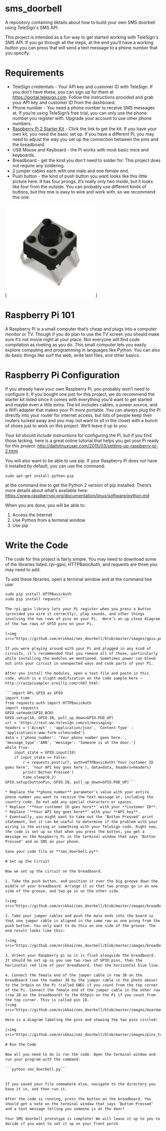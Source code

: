 # sms_doorbell
A repository containing details about how to build your own SMS doorbell using TeleSign's SMS API. 

This project is intended as a fun way to get started working with TeleSign's SMS API. If you go through all the steps, at the end you'll have a working button you can press that will send a text message to a phone number that you specify. 

# Requirements

* TeleSign credentials - Your API key and customer ID with TeleSign. If you don't have these, you can sign up for them at <a href="https://portal.telesign.com">https://portal.telesign.com</a>. Follow the instructions provided and grab your API key and customer ID from the dashboard.
* Phone number - You need a phone number to receive SMS messages at. If you’re using TeleSign’s free trial, you can only use the phone number you register with. Upgrade your account to use other phone numbers.
* <a href="https://www.amazon.com/CanaKit-Raspberry-Complete-Starter-9-Items/dp/B008XVAVAW/ref=sr_1_3?ie=UTF8&qid=1542234969&sr=8-3&keywords=raspberry+pi+2+canakit">Raspberry Pi 2 Starter Kit</a> - Click the link to get the kit. If you have your own kit, you need the basic set up. If you have a different Pi, you may need to adjust the way you set up the connection between the pins and the breadboard.
* USB Mouse and Keyboard - the Pi works with most basic mice and keyboards.
* Breadboard - get the kind you don't need to solder for. This project does not require any soldering.
* 2 jumper cables each with one male and one female end. 
* Push button - the kind of push button you want looks like this little picture here. It has four prongs. It’s really only two inside, but it looks like four from the outside. You can probably use different kinds of buttons, but this one is easy to wire and work with, so we recommend this one.

[<img src="https://github.com/erikkai/sms_doorbell/blob/master/images/push_button-288x300.png">]

# Raspberry Pi 101 

A Raspberry Pi is a small computer that’s cheap and plugs into a computer monitor or TV. Though if you do plan to use the TV screen you should make sure it’s not movie night at your place. Not everyone will find code compilation as riveting as you do. This small computer lets you easily explore computing and programming in languages like Python. You can also do basic things like surf the web, write text files, and other basics.

# Raspberry Pi Configuration 

If you already have your own Raspberry Pi, you probably won’t need to configure it. If you bought one just for this project, we do recommend the starter kit listed since it comes with everything you’d want to get started and maybe even a little extra. The kit includes cables, a power source, and a WiFi adapter that makes your Pi more portable. You can always plug the Pi directly into your router for internet access, but lots of people keep their routers tucked away and you may not want to sit in the closet with a bunch of shoes just to work on this project. We’ll leave it up to you.

Your kit should include instructions for configuring the Pi, but if you find those lacking, here is a great online tutorial that helps you get your Pi ready for this project: <a href="http://dailylinuxuser.com/2015/03/setting-up-raspberry-pi-2.html">http://dailylinuxuser.com/2015/03/setting-up-raspberry-pi-2.html</a>

You will also want to be able to use pip. If your Raspberry Pi does not have it installed by default, you can use the command:

`sudo apt-get install python-pip` 

at the command line to get the Python 2 version of pip installed. There’s more details about what’s available here: https://www.raspberrypi.org/documentation/linux/software/python.md

When you are done, you will be able to: 

1. Access the Internet
2. Use Python from a terminal window
3. Use pip 

# Write the Code 

The code for this project is fairly simple. You may need to download some of the libraries listed. rpi-gpio, HTTPBasicAuth, and requests are three you may need to add.

To add these libraries, open a terminal window and at the command line use:

```sudo pip install python-rpi.gpio
sudo pip install HTTPBasicAuth
sudo pip install requests```

The rpi.gpio library lets your Pi register when you press a button (provided you wire it correctly), play sounds, and other things involving the two rows of pins on your Pi.  Here’s an up close diagram of the two rows of GPIO pins on your Pi.

[<img src="https://github.com/erikkai/sms_doorbell/blob/master/images/gpio.png">]

If you were playing around with your Pi and plugged in any kind of circuits, it’s recommended that you remove all of those, particularly while installing the modules we mentioned. Sometimes power can bleed out into your circuit in unexpected ways and cook parts of your Pi.

After you install the modules, open a text file and paste in this code, which is a slight modification on the code sample here – http://razzpisampler.oreilly.com/ch07.html:

```import RPi.GPIO as GPIO
import time
from requests.auth import HTTPBasicAuth
import requests
GPIO.setmode(GPIO.BCM)
GPIO.setup(18, GPIO.IN, pull_up_down=GPIO.PUD_UP)
url = 'https://rest-ww.telesign.com/v1/messaging'
headers = {'Accept' : 'application/json', 'Content-Type' : 'application/x-www-form-urlencoded'}
data = {'phone_number': 'Your phone number goes here.', ‘message_type’:’ARN’, ‘message': 'Someone is at the door.'}
while True:
    input_state = GPIO.input(18)
    if input_state == False:
        r = requests.post(url, auth=HTTPBasicAuth(‘Your customer ID goes here', 'Your API key goes here'), data=data, headers=headers)
        print('Button Pressed')
        time.sleep(0.2)
GPIO.setup(buttonPin, GPIO.IN, pull_up_down=GPIO.PUD_UP)```

* Replace the **phone_number** parameter’s value with your entire phone number you want to receive the text message at, including the country code. Do not add any special characters or spaces.
* Replace ‘**Your customer ID goes here**’ with your **customer ID**.
* Replace ‘**Your API key goes here**’ with your **API key**.
* Eventually, you might want to take out the ‘Button Pressed’ print statement, but it can be useful to determine if the problem with your wiring is the wiring or something with your TeleSign code. Right now, the code is set up so that when you press the button, you get a message on the Raspberry Pi in the terminal window that says ‘Button Pressed’ and an SMS on your phone.

Save your code file as **sms_doorbell.py**.

# Set up the Circuit

Now we set up the circuit on the breadboard.

1. Take the push button, and position it over the big groove down the middle of your breadboard. Arrange it so that two prongs go in on one side of the groove, and two go in on the other side.

[<img src="https://github.com/erikkai/sms_doorbell/blob/master/images/breadboard_bonly.png">]

2. Take your jumper cables and push the male ends into the board so that one jumper cable is aligned in the same row as one prong from the push button. You only want to do this on one side of the groove. The end result looks like this:

[<img src="https://github.com/erikkai/sms_doorbell/blob/master/images/breadboard_wires.png">]

3. Orient your Raspberry pi so it is flush alongside the breadboard. It should be set up so you see two rows of GPIO pins, then the horizontal red line of your breadboard, then the horizontal blue line.

4. Connect the female end of the jumper cable in row 30 on the breadboard (see the number 30 by the jumper cable in the photo above) to the 3rdpin on the Pi (called GND) if you count from the top corner of the Pi. Connect the female end of the jumper cable in the other row (row 28 on the breadboard) to the 6thpin on the Pi if you count from the top corner. This is called pin 18.
[<img src="https://github.com/erikkai/sms_doorbell/blob/master/images/boardandpi.jpg">]

Here is a diagram labeling the pins and showing the two pins circled: 

[<img src="https://github.com/erikkai/sms_doorbell/blob/master/images/pins_to_use.png">]

# Run the Code

Now all you need to do is run the code. Open the terminal window and run your program with the command:

```python sms_doorbell.py```


If you saved your file somewhere else, navigate to the directory you have it in, and then run it.

After the code is running, press the button on the breadboard. You should get a note on the terminal window that says ‘Button Pressed’ and a text message telling you someone is at the door!

Your SMS doorbell prototype is complete! We will leave it up to you to decide if you want to set it up on your front porch.

